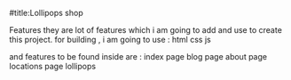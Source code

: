 #title:Lollipops shop

Features
they are lot of features which i am going to add and use to create this project.
for building , i am going to use :
html
css
js

and features to be found inside are :
index page
blog page
about page
locations page
lollipops
